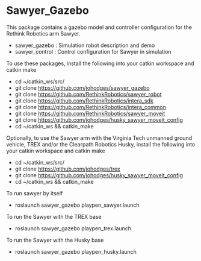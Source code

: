 Sawyer_Gazebo
=============

This package contains a gazebo model and controller configuration for the Rethink Robotics arm Sawyer.

 - sawyer_gazebo : Simulation robot description and demo
 - sawyer_control : Control configuration for Sawyer in simulation

To use these packages, install the following into your catkin workspace and catkin make

 - cd ~/catkin_ws/src/
 - git clone https://github.com/johodges/sawyer_gazebo
 - git clone https://github.com/RethinkRobotics/sawyer_robot
 - git clone https://github.com/RethinkRobotics/intera_sdk
 - git clone https://github.com/RethinkRobotics/intera_common
 - git clone https://github.com/RethinkRobotics/sawyer_moveit
 - git clone https://github.com/johodges/husky_sawyer_moveit_config
 - cd ~/catkin_ws && catkin_make

Optionally, to use the Sawyer arm with the Virginia Tech unmanned ground vehicle, TREX and/or the Clearpath Robotics Husky, install the following into your catkin workspace and catkin make

 - cd ~/catkin_ws/src/
 - git clone https://github.com/johodges/trex
 - git clone https://github.com/johodges/husky_sawyer_moveit_config
 - cd ~/catkin_ws && catkin_make

To run sawyer by itself

 - roslaunch sawyer_gazebo playpen_sawyer.launch

To run the Sawyer with the TREX base

 - roslaunch sawyer_gazebo playpen_trex.launch

To run the Sawyer with the Husky base

 - roslaunch sawyer_gazebo playpen_husky.launch

